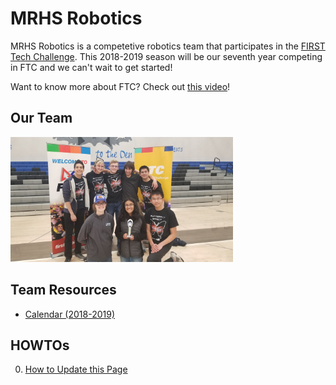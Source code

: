 # MRHS Robotics

MRHS Robotics is a competetive robotics team that participates in the [FIRST Tech Challenge](https://www.firstinspires.org/robotics/ftc).  This 2018-2019 season will be our seventh year competing in FTC and we can't wait to get started! 

Want to know more about FTC?  Check out [this video](https://youtu.be/TLEvZgHWnrk)!

## Our Team

<img src="images/4284_connect_award.jpg" alt="Team 4284" height="200">

## Team Resources

* [Calendar (2018-2019)](resources/calendar.md)

## HOWTOs

0. [How to Update this Page](howtos/howto_contribute.md)
